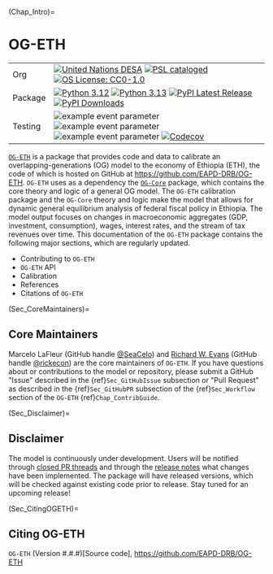 (Chap_Intro)=
# OG-ETH

| | |
| --- | --- |
| Org | [![United Nations DESA](https://img.shields.io/badge/United%20Nations%20DESA-blue)](https://www.un.org/en/desa) [![PSL cataloged](https://img.shields.io/badge/PSL-cataloged-a0a0a0.svg)](https://www.PSLmodels.org) [![OS License: CC0-1.0](https://img.shields.io/badge/OS%20License-CC0%201.0-yellow)](https://github.com/EAPD-DRB/OG-ETH/blob/main/LICENSE) |
| Package | [![Python 3.12](https://img.shields.io/badge/python-3.12-blue.svg)](https://www.python.org/downloads/release/python-3129/) [![Python 3.13](https://img.shields.io/badge/python-3.13-blue.svg)](https://www.python.org/downloads/release/python-3137/) [![PyPI Latest Release](https://img.shields.io/pypi/v/ogeth.svg)](https://pypi.org/project/ogeth/) [![PyPI Downloads](https://img.shields.io/pypi/dm/ogeth.svg?label=PyPI%20downloads)](https://pypi.org/project/ogeth/) |
| Testing | ![example event parameter](https://github.com/EAPD-DRB/OG-ETH/actions/workflows/build_and_test.yml/badge.svg?branch=main) ![example event parameter](https://github.com/EAPD-DRB/OG-ETH/actions/workflows/deploy_docs.yml/badge.svg?branch=main) ![example event parameter](https://github.com/EAPD-DRB/OG-ETH/actions/workflows/check_format.yml/badge.svg?branch=main) [![Codecov](https://codecov.io/gh/EAPD-DRB/OG-ETH/branch/main/graph/badge.svg)](https://codecov.io/gh/EAPD-DRB/OG-ETH) |

[`OG-ETH`](https://github.com/EAPD-DRB/OG-ETH) is a package that provides code and data to calibrate an overlapping-generations (OG) model to the economy of Ethiopia (ETH), the code of which is hosted on GitHub at https://github.com/EAPD-DRB/OG-ETH. `OG-ETH` uses as a dependency the [`OG-Core`](https://pslmodels.github.io/OG-Core/) package, which contains the core theory and logic of a general OG model. The `OG-ETH` calibration package and the `OG-Core` theory and logic make the model that allows for dynamic general equilibrium analysis of federal fiscal policy in Ethiopia. The model output focuses on changes in macroeconomic aggregates (GDP, investment, consumption), wages, interest rates, and the stream of tax revenues over time. This documentation of the `OG-ETH` package contains the following major sections, which are regularly updated.

* Contributing to `OG-ETH`
* `OG-ETH` API
* Calibration
* References
* Citations of `OG-ETH`


(Sec_CoreMaintainers)=
## Core Maintainers

Marcelo LaFleur (GitHub handle [@SeaCelo](https://github.com/SeaCelo)) and [Richard W. Evans](https://sites.google.com/site/rickecon/) (GitHub handle [@rickecon](https://github.com/rickecon)) are the core maintainers of `OG-ETH`. If you have questions about or contributions to the model or repository, please submit a GitHub "Issue" described in the {ref}`Sec_GitHubIssue` subsection or "Pull Request" as described in the {ref}`Sec_GitHubPR` subsection of the {ref}`Sec_Workflow` section of the `OG-ETH` {ref}`Chap_ContribGuide`.


(Sec_Disclaimer)=
## Disclaimer

The model is continuously under development. Users will be notified through [closed PR threads](https://github.com/EAPD-DRB/OG-ETH/pulls?q=is%3Apr+is%3Aclosed) and through the [release notes](https://github.com/EAPD-DRB/OG-ETH/releases) what changes have been implemented. The package will have released versions, which will be checked against existing code prior to release. Stay tuned for an upcoming release!


(Sec_CitingOGETH)=
## Citing OG-ETH

`OG-ETH` (Version #.#.#)[Source code], https://github.com/EAPD-DRB/OG-ETH
